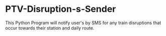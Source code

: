 # PTV-Disruption-s-Sender
This Python Program will notify user's by SMS for any train disruptions that occur towards their station and daily route.
